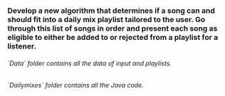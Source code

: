 <h3>Develop a new algorithm that determines if a song can and should fit into a daily mix playlist tailored to the user. Go through this list of songs in order and present each song as eligible to either be added to or rejected from a playlist for a listener.</h3>

<h6> `Data` folder contains all the data of input and playlists. </h6>
<h6> `Dailymixes` folder contains all the Java code.</h6>
